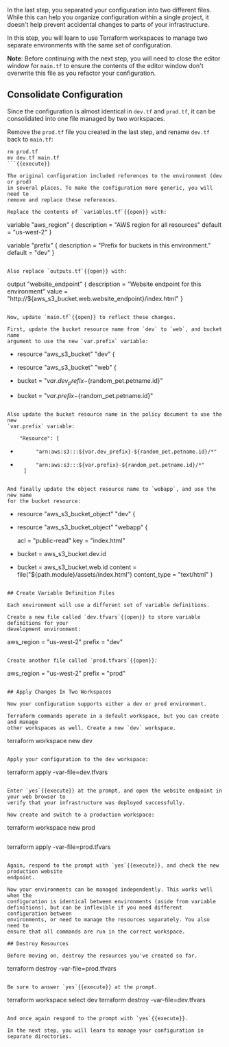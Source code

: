In the last step, you separated your configuration into two different files.
While this can help you organize configuration within a single project, it
doesn't help prevent accidental changes to parts of your infrastructure.

In this step, you will learn to use Terraform workspaces to manage two separate
environments with the same set of configuration.

**Note**: Before continuing with the next step, you will need to close the
editor window for `main.tf` to ensure the contents of the editor window don't
overwrite this file as you refactor your configuration.

## Consolidate Configuration

Since the configuration is almost identical in `dev.tf` and `prod.tf`, it can be
consolidated into one file managed by two workspaces.

Remove the `prod.tf` file you created in the last step, and rename `dev.tf` back
to `main.tf`:

```
rm prod.tf
mv dev.tf main.tf
```{{execute}}

The original configuration included references to the environment (dev or prod)
in several places. To make the configuration more generic, you will need to
remove and replace these references.

Replace the contents of `variables.tf`{{open}} with:

```
variable "aws_region" {
  description = "AWS region for all resources"
  default     = "us-west-2"
}

variable "prefix" {
  description = "Prefix for buckets in this environment."
  default     = "dev"
}
```{{copy}}

Also replace `outputs.tf`{{open}} with:

```
output "website_endpoint" {
  description = "Website endpoint for this environment"
  value       = "http://${aws_s3_bucket.web.website_endpoint}/index.html"
}
```{{copy}}

Now, update `main.tf`{{open}} to reflect these changes.

First, update the bucket resource name from `dev` to `web`, and bucket name
argument to use the new `var.prefix` variable:

```
- resource "aws_s3_bucket" "dev" {
+ resource "aws_s3_bucket" "web" {
- bucket = "${var.dev_prefix}-${random_pet.petname.id}"
+ bucket = "${var.prefix}-${random_pet.petname.id}"
```

Also update the bucket resource name in the policy document to use the new
`var.prefix` variable:

```
        "Resource": [
-           "arn:aws:s3:::${var.dev_prefix}-${random_pet.petname.id}/*"
+           "arn:aws:s3:::${var.prefix}-${random_pet.petname.id}/*"
        ]
```

And finally update the object resource name to `webapp`, and use the new name
for the bucket resource:

```
- resource "aws_s3_bucket_object" "dev" {
+ resource "aws_s3_bucket_object" "webapp" {

  acl          = "public-read"
  key          = "index.html"
- bucket       = aws_s3_bucket.dev.id
+ bucket       = aws_s3_bucket.web.id
  content      = file("${path.module}/assets/index.html")
  content_type = "text/html"
}
```

## Create Variable Definition Files

Each environment will use a different set of variable definitions.

Create a new file called `dev.tfvars`{{open}} to store variable definitions for your
development environment:

```
aws_region = "us-west-2"
prefix = "dev"
```{{copy}}

Create another file called `prod.tfvars`{{open}}:

```
aws_region = "us-west-2"
prefix = "prod"
```{{copy}}

## Apply Changes In Two Workspaces

Now your configuration supports either a dev or prod environment.

Terraform commands operate in a default workspace, but you can create and manage
other workspaces as well. Create a new `dev` workspace.

```
terraform workspace new dev
```{{execute}}

Apply your configuration to the dev workspace:

```
terraform apply -var-file=dev.tfvars
```{{execute}}

Enter `yes`{{execute}} at the prompt, and open the website endpoint in your web browser to
verify that your infrastructure was deployed successfully.

Now create and switch to a production workspace:

```
terraform workspace new prod
```{{execute}}

```
terraform apply -var-file=prod.tfvars
```{{execute}}

Again, respond to the prompt with `yes`{{execute}}, and check the new production website
endpoint.

Now your environments can be managed independently. This works well when the
configuration is identical between environments (aside from variable
definitions), but can be inflexible if you need different configuration between
environments, or need to manage the resources separately. You also need to
ensure that all commands are run in the correct workspace.

## Destroy Resources

Before moving on, destroy the resources you've created so far.

```
terraform destroy -var-file=prod.tfvars
```{{execute}}

Be sure to answer `yes`{{execute}} at the prompt.

```
terraform workspace select dev
terraform destroy -var-file=dev.tfvars
```{{execute}}

And once again respond to the prompt with `yes`{{execute}}.

In the next step, you will learn to manage your configuration in separate directories.

